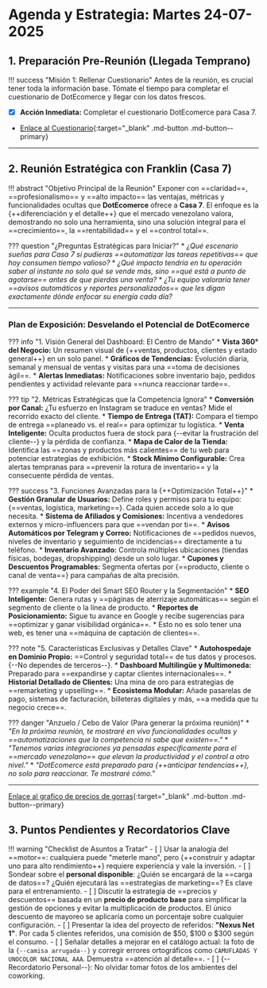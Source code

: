 # Agenda y Estrategia: Martes 24-07-2025

## 1. Preparación Pre-Reunión (Llegada Temprano)

!!! success "Misión 1: Rellenar Cuestionario"
    Antes de la reunión, es crucial tener toda la información base. Tómate el tiempo para completar el cuestionario de DotEcomerce y llegar con los datos frescos.


- [x] **Acción Inmediata:** Completar el cuestionario DotEcomerce para Casa 7.
- [Enlace al Cuestionario](https://logos.mundomejor.uk/1-LEGOS/NEGOCIO/MMA/CLIENTES/casa-7/cuestionario-dotecomerce/){:target="_blank" .md-button .md-button--primary}


-----

## 2. Reunión Estratégica con Franklin (Casa 7)

!!! abstract "Objetivo Principal de la Reunión"
    Exponer con ==claridad==, ==profesionalismo== y ==alto impacto== las ventajas, métricas y funcionalidades ocultas que **DotEcomerce** ofrece a **Casa 7**. El enfoque es la {++diferenciación y el detalle++} que el mercado venezolano valora, demostrando no solo una herramienta, sino una solución integral para el ==crecimiento==, la ==rentabilidad== y el ==control total==.

??? question "¿Preguntas Estratégicas para Iniciar?"
    * *¿Qué escenario sueñas para Casa 7 si pudieras ==automatizar las tareas repetitivas== que hoy consumen tiempo valioso?*
    * *¿Qué impacto tendría en tu operación saber al instante no solo qué se vende más, sino ==qué está a punto de agotarse== antes de que pierdas una venta?*
    * *¿Tu equipo valoraría tener ==avisos automáticos y reportes personalizados== que les digan exactamente dónde enfocar su energía cada día?*

-----

### Plan de Exposición: Desvelando el Potencial de DotEcomerce

??? info "1. Visión General del Dashboard: El Centro de Mando"
    * **Vista 360° del Negocio:** Un resumen visual de {++ventas, productos, clientes y estado general++} en un solo panel.
    * **Gráficos de Tendencias:** Evolución diaria, semanal y mensual de ventas y visitas para una ==toma de decisiones ágil==.
    * **Alertas Inmediatas:** Notificaciones sobre inventario bajo, pedidos pendientes y actividad relevante para ==nunca reaccionar tarde==.

??? tip "2. Métricas Estratégicas que la Competencia Ignora"
    * **Conversión por Canal:** ¿Tu esfuerzo en Instagram se traduce en ventas? Mide el recorrido exacto del cliente.
    * **Tiempo de Entrega (TAT):** Compara el tiempo de entrega ==planeado vs. el real== para optimizar tu logística.
    * **Venta Inteligente:** Oculta productos fuera de stock para {--evitar la frustración del cliente--} y la pérdida de confianza.
    * **Mapa de Calor de la Tienda:** Identifica las ==zonas y productos más calientes== de tu web para potenciar estrategias de exhibición.
    * **Stock Mínimo Configurable:** Crea alertas tempranas para ==prevenir la rotura de inventario== y la consecuente pérdida de ventas.

??? success "3. Funciones Avanzadas para la {++Optimización Total++}"
    * **Gestión Granular de Usuarios:** Define roles y permisos para tu equipo: {==ventas, logística, marketing==}. Cada quien accede solo a lo que necesita.
    * **Sistema de Afiliados y Comisiones:** Incentiva a vendedores externos y micro-influencers para que ==vendan por ti==.
    * **Avisos Automáticos por Telegram y Correo:** Notificaciones de ==pedidos nuevos, niveles de inventario y seguimiento de incidencias== directamente a tu teléfono.
    * **Inventario Avanzado:** Controla múltiples ubicaciones (tiendas físicas, bodegas, dropshipping) desde un solo lugar.
    * **Cupones y Descuentos Programables:** Segmenta ofertas por {==producto, cliente o canal de venta==} para campañas de alta precisión.

??? example "4. El Poder del Smart SEO Router y la Segmentación"
    * **SEO Inteligente:** Genera rutas y ==páginas de aterrizaje automáticas== según el segmento de cliente o la línea de producto.
    * **Reportes de Posicionamiento:** Sigue tu avance en Google y recibe sugerencias para ==optimizar y ganar visibilidad orgánica==.
    * Esto no es solo tener una web, es tener una ==máquina de captación de clientes==.

??? note "5. Características Exclusivas y Detalles Clave"
    * **Autohospedaje en Dominio Propio:** ==Control y seguridad total== de tus datos y procesos. {--No dependes de terceros--}.
    * **Dashboard Multilingüe y Multimoneda:** Preparado para ==expandirse y captar clientes internacionales==.
    * **Historial Detallado de Clientes:** Una mina de oro para estrategias de ==remarketing y upselling==.
    * **Ecosistema Modular:** Añade pasarelas de pago, sistemas de facturación, billeteras digitales y más, ==a medida que tu negocio crece==.


??? danger "Anzuelo / Cebo de Valor (Para generar la próxima reunión)"
    * *"En la próxima reunión, te mostraré en vivo funcionalidades ocultas y ==automatizaciones que la competencia ni sabe que existen==."*
    * *"Tenemos varias integraciones ya pensadas específicamente para el ==mercado venezolano== que elevan la productividad y el control a otro nivel."*
    * *"DotEcomerce está preparado para {++anticipar tendencias++}, no solo para reaccionar. Te mostraré cómo."*

-----
[Enlace al grafico de precios de gorras](https://logos.mundomejor.uk/infografia/catalogo.html){:target="_blank" .md-button .md-button--primary}

## 3. Puntos Pendientes y Recordatorios Clave

!!! warning "Checklist de Asuntos a Tratar"
    - [ ] Usar la analogía del ==motor==: cualquiera puede "meterle mano", pero {++construir y adaptar uno para alto rendimiento++} requiere experiencia y vale la inversión.
    - [ ] Sondear sobre el **personal disponible**: ¿Quién se encargará de la ==carga de datos==? ¿Quién ejecutará las ==estrategias de marketing==? Es clave para el entrenamiento.
    - [ ] Discutir la estrategia de ==precios y descuentos== basada en un **precio de producto base** para simplificar la gestión de opciones y evitar la multiplicación de productos. El único descuento de mayoreo se aplicaría como un porcentaje sobre cualquier configuración.
    - [ ] Presentar la idea del proyecto de referidos: **"Nexus Net 1"**. Por cada 5 clientes referidos, una comisión de $50, $100 o $300 según el consumo.
    - [ ] Señalar detalles a mejorar en el catálogo actual: la foto de la `{--camisa arrugada--}` y corregir errores ortográficos como `CAMUFLADAS Y UNOCOLOR NACIONAL AAA`. Demuestra ==atención al detalle==.
    - [ ] {--Recordatorio Personal--}: No olvidar tomar fotos de los ambientes del coworking.